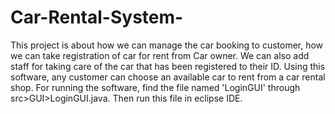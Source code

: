 # Car-Rental-System-
This project is about how we can manage the car booking to customer, how we can take registration of car for rent from Car owner. We can also add staff for taking care of the car that has been registered to their ID. Using this software, any customer can choose an available car to rent from a car rental shop.
For running the software, find the file named 'LoginGUI' through src>GUI>LoginGUI.java. Then run this file in eclipse IDE.
